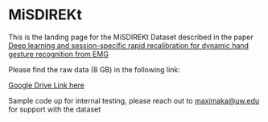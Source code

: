 # MiSDIREKt

This is the landing page for the MiSDIREKt Dataset described in the paper [Deep learning and session-specific rapid recalibration for dynamic hand gesture recognition from EMG](https://www.frontiersin.org/articles/10.3389/fbioe.2022.1034672/full)

Please find the raw data (8 GB) in the following link:

[Google Drive Link here](https://drive.google.com/file/d/1CMrufE9IB2CGuYgBD7V_YxdymZdZPkgj/view?usp=sharing)

Sample code up for internal testing, please reach out to maximaka@uw.edu for support with the dataset
